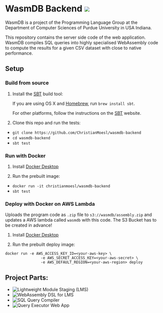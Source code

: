 # WasmDB Backend ![](https://github.com/ChristianMoesl/wasmdb-backend/workflows/CI/badge.svg)

WasmDB is a project of the Programming Language Group at the Department of Computer Sciences of Purdue University in USA Indiana.

This repository contains the server side code of the web application. WasmDB compiles SQL queries into highly specialised WebAssembly code to compute the results for a given CSV dataset with close to native performance.


## Setup

### Build from source
1. Install the [SBT](http://www.scala-sbt.org/) build tool:
    
    If you are using OS X and [Homebrew](http://brew.sh), run `brew install sbt`.

    For other platforms, follow the instructions on the [SBT](http://www.scala-sbt.org/) website.

2. Clone this repo and run the tests:
  * `git clone https://github.com/ChristianMoesl/wasmdb-backend`
  * `cd wasmdb-backend`
  * `sbt test`


### Run with Docker

1. Install [Docker Desktop](https://www.docker.com/products/docker-desktop)

2. Run the prebuilt image: 
  * `docker run -it christianmoesl/wasmdb-backend`
  * `sbt test`


### Deploy with Docker on AWS Lambda
Uploads the program code as `.zip` file to `s3://wasmdb/assembly.zip` and updates a AWS lambda called `wasmdb` with this code. The S3 Bucket has to be created in advance!

 1. Install [Docker Desktop](https://www.docker.com/products/docker-desktop)

 2. Run the prebuilt deploy image:
   ```
   docker run -e AWS_ACCESS_KEY_ID=<your-aws-key> \
                   -e AWS_SECRET_ACCESS_KEY=<your-aws-secret> \
                   -e AWS_DEFAULT_REGION=<your-aws-region> deploy
   ```
 
## Project Parts:
+ ![Lightweight Module Staging (LMS)](https://github.com/TiarkRompf/lms-clean) 
+ ![WebAssembly DSL for LMS](https://github.com/ChristianMoesl/lms-wasm)
+ ![SQL Query Compiler](https://github.com/ChristianMoesl/wasmdb-backend)
+ ![Query Executor Web App](https://github.com/ChristianMoesl/wasmdb)
